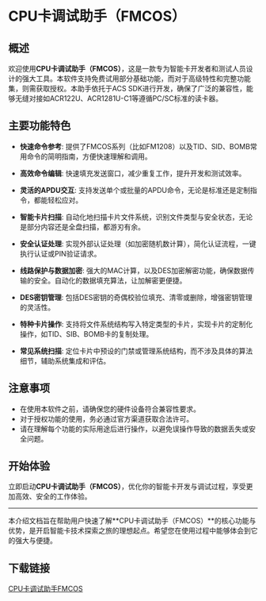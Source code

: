 # CPU卡调试助手（FMCOS）

## 概述

欢迎使用**CPU卡调试助手（FMCOS）**，这是一款专为智能卡开发者和测试人员设计的强大工具。本软件支持免费试用部分基础功能，而对于高级特性和完整功能集，则需获取授权。本助手依托于ACS SDK进行开发，确保了广泛的兼容性，能够无缝对接如ACR122U、ACR1281U-C1等遵循PC/SC标准的读卡器。

## 主要功能特色

- **快速命令参考**: 提供了FMCOS系列（比如FM1208）以及TID、SID、BOMB常用命令的简明指南，方便快速理解和调用。
  
- **高效命令编辑**: 快速填充发送窗口，减少重复工作，提升开发和测试效率。
  
- **灵活的APDU交互**: 支持发送单个或批量的APDU命令，无论是标准还是定制指令，都能轻松应对。
  
- **智能卡片扫描**: 自动化地扫描卡片文件系统，识别文件类型与安全状态，无论是部分内容还是全盘扫描，都游刃有余。
  
- **安全认证处理**: 实现外部认证处理（如加密随机数计算），简化认证流程，一键执行认证或PIN验证请求。
  
- **线路保护与数据加密**: 强大的MAC计算，以及DES加密解密功能，确保数据传输的安全。自动化的数据填充算法，让加解密更便捷。
  
- **DES密钥管理**: 包括DES密钥的奇偶校验位填充、清零或删除，增强密钥管理的灵活性。
  
- **特种卡片操作**: 支持将文件系统结构写入特定类型的卡片，实现卡片的定制化操作，如TID、SIB、BOMB卡的复制处理。
  
- **常见系统扫描**: 定位卡片中预设的门禁或管理系统结构，而不涉及具体的算法细节，辅助系统集成和评估。

## 注意事项

- 在使用本软件之前，请确保您的硬件设备符合兼容性要求。
- 对于授权功能的使用，务必通过官方渠道获取合法许可。
- 请在理解每个功能的实际用途后进行操作，以避免误操作导致的数据丢失或安全问题。

## 开始体验

立即启动**CPU卡调试助手（FMCOS）**，优化你的智能卡开发与调试过程，享受更加高效、安全的工作体验。

---

本介绍文档旨在帮助用户快速了解**CPU卡调试助手（FMCOS）**的核心功能与优势，是开启智能卡技术探索之旅的理想起点。希望您在使用过程中能够体会到它的强大与便捷。

## 下载链接

[CPU卡调试助手FMCOS](https://pan.quark.cn/s/952b91615bfd)
